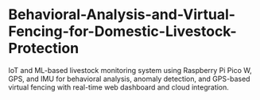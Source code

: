 # Behavioral-Analysis-and-Virtual-Fencing-for-Domestic-Livestock-Protection
IoT and ML-based livestock monitoring system using Raspberry Pi Pico W, GPS, and IMU for behavioral analysis, anomaly detection, and GPS-based virtual fencing with real-time web dashboard and cloud integration.
